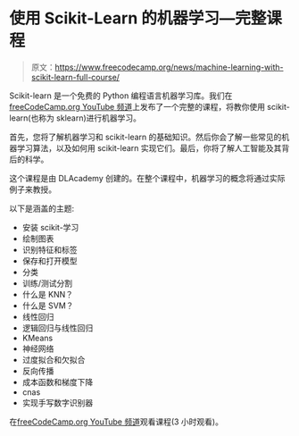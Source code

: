 # 使用 Scikit-Learn 的机器学习—完整课程

> 原文：<https://www.freecodecamp.org/news/machine-learning-with-scikit-learn-full-course/>

Scikit-learn 是一个免费的 Python 编程语言机器学习库。我们在[freeCodeCamp.org YouTube 频道](https://youtu.be/pqNCD_5r0IU)上发布了一个完整的课程，将教你使用 scikit-learn(也称为 sklearn)进行机器学习。

首先，您将了解机器学习和 scikit-learn 的基础知识。然后你会了解一些常见的机器学习算法，以及如何用 scikit-learn 实现它们。最后，你将了解人工智能及其背后的科学。

这个课程是由 DLAcademy 创建的。在整个课程中，机器学习的概念将通过实际例子来教授。

以下是涵盖的主题:

*   安装 scikit-学习
*   绘制图表
*   识别特征和标签
*   保存和打开模型
*   分类
*   训练/测试分割
*   什么是 KNN？
*   什么是 SVM？
*   线性回归
*   逻辑回归与线性回归
*   KMeans
*   神经网络
*   过度拟合和欠拟合
*   反向传播
*   成本函数和梯度下降
*   cnas
*   实现手写数字识别器

在[freeCodeCamp.org YouTube 频道](https://youtu.be/pqNCD_5r0IU)观看课程(3 小时观看)。